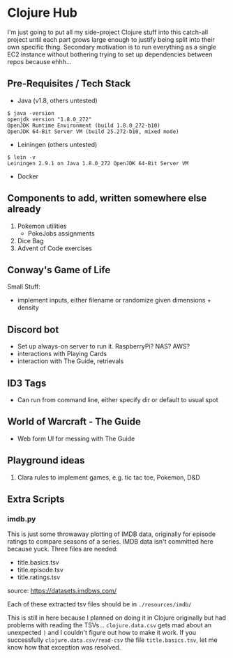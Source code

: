 # Clojure Hub

I'm just going to put all my side-project Clojure stuff into this
catch-all project until each part grows large enough to justify being
split into their own specific thing. Secondary motivation is to run
everything as a single EC2 instance without bothering trying to set up
dependencies between repos because ehhh...

## Pre-Requisites / Tech Stack

- Java (v1.8, others untested)
```
$ java -version
openjdk version "1.8.0_272"
OpenJDK Runtime Environment (build 1.8.0_272-b10)
OpenJDK 64-Bit Server VM (build 25.272-b10, mixed mode)
```

- Leiningen (others untested)
```
$ lein -v
Leiningen 2.9.1 on Java 1.8.0_272 OpenJDK 64-Bit Server VM
```

- Docker

## Components to add, written somewhere else already

1. Pokemon utilities
   - PokeJobs assignments
1. Dice Bag
1. Advent of Code exercises

## Conway's Game of Life

Small Stuff:
- implement inputs, either filename or randomize given dimensions +
  density

## Discord bot

- Set up always-on server to run it. RaspberryPi? NAS? AWS?
- interactions with Playing Cards
- interaction with The Guide, retrievals

## ID3 Tags

- Can run from command line, either specify dir or default to usual
  spot

## World of Warcraft - The Guide

- Web form UI for messing with The Guide


## Playground ideas

1. Clara rules to implement games, e.g. tic tac toe, Pokemon, D&D

## Extra Scripts

### imdb.py

This is just some throwaway plotting of IMDB data, originally for
episode ratings to compare seasons of a series. IMDB data isn't
committed here because yuck. Three files are needed:

  - title.basics.tsv
  - title.episode.tsv
  - title.ratings.tsv

source: https://datasets.imdbws.com/

Each of these extracted tsv files should be in `./resources/imdb/`

This is still in here because I planned on doing it in Clojure
originally but had problems with reading the
TSVs... `clojure.data.csv` gets mad about an unexpected `)` and I
couldn't figure out how to make it work. If you successfully
`clojure.data.csv/read-csv` the file `title.basics.tsv`, let me know
how that exception was resolved.
